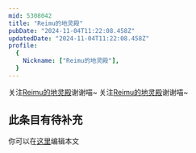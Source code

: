 ```yaml
---
mid: 5308042
title: "Reimu的地灵殿"
pubDate: "2024-11-04T11:22:08.458Z"
updatedDate: "2024-11-04T11:22:08.458Z"
profile:
  {
    Nickname: ["Reimu的地灵殿"],
  }
---
```


关注[Reimu的地灵殿](https://space.bilibili.com/5308042)谢谢喵~ 关注[Reimu的地灵殿](https://space.bilibili.com/5308042)谢谢喵~

## 此条目有待补充
你可以在[这里](https://github.com/Yuhanawa/VTuber.ICU/edit/master/src/content/v/Reimu的地灵殿/index.md)编辑本文
